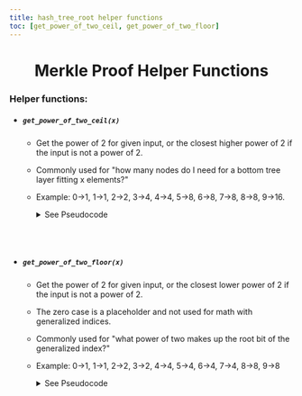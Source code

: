 ```yaml
---
title: hash_tree_root helper functions
toc: [get_power_of_two_ceil, get_power_of_two_floor]
---
```


<div align='center' id='helper%20functions'>

# Merkle Proof Helper Functions

</div>
<div align='start' id='get_power_of_two_ceil'>

### Helper functions:


- ##### `get_power_of_two_ceil(x)`
  - Get the power of 2 for given input, or the closest higher power of 2 if the input is not a power of 2.
  - Commonly used for "how many nodes do I need for a bottom tree layer fitting x elements?"
  - Example: 0->1, 1->1, 2->2, 3->4, 4->4, 5->8, 6->8, 7->8, 8->8, 9->16.    
    <details><summary>See Pseudocode</summary><br>

    ```python
    def get_power_of_two_ceil(x: int) -> int:
        if x <= 1:
            return 1
        elif x == 2:
            return 2
        else:
            return 2 * get_power_of_two_ceil((x + 1) // 2)
    ```
    </summary>


<br/>
</div>
<div id='get_power_of_two_floor'>
<br/>

- ##### `get_power_of_two_floor(x)`  
  - Get the power of 2 for given input, or the closest lower power of 2 if the input is not a power of 2.
  - The zero case is a placeholder and not used for math with generalized indices.
  - Commonly used for "what power of two makes up the root bit of the generalized index?"
  - Example: 0->1, 1->1, 2->2, 3->2, 4->4, 5->4, 6->4, 7->4, 8->8, 9->8
    <details><summary>See Pseudocode</summary><br>

    ```python
    def get_power_of_two_floor(x: int) -> int:
        if x <= 1:
            return 1
        if x == 2:
            return x
        else:
            return 2 * get_power_of_two_floor(x // 2)
    ```
    </summary>
